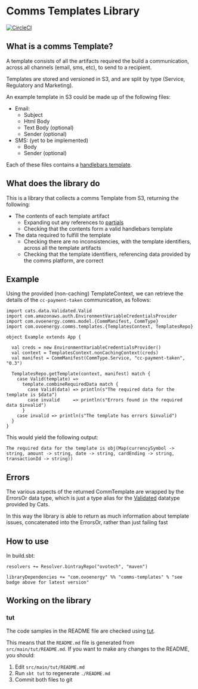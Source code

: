 # Comms Templates Library

[![CircleCI](https://circleci.com/gh/ovotech/comms-templates.svg?style=svg)](https://circleci.com/gh/ovotech/comms-templates)

## What is a comms Template?

A template consists of all the artifacts required the build a communication, across all channels (email, sms, etc), to send to a recipient.
 
Templates are stored and versioned in S3, and are split by type (Service, Regulatory and Marketing).
 
An example template in S3 could be made up of the following files:
* Email:
  * Subject
  * Html Body
  * Text Body (optional)
  * Sender (optional)
* SMS: (yet to be implemented)
  * Body
  * Sender (optional)
 
Each of these files contains a [handlebars template](http://handlebarsjs.com/expressions.html).
 
## What does the library do 

This is a library that collects a comms Template from S3, returning the following:
* The contents of each template artifact
  * Expanding out any references to [partials](http://handlebarsjs.com/partials.html)
  * Checking that the contents form a valid handlebars template
* The data required to fulfill the template 
  * Checking there are no inconsistencies, with the template identifiers, across all the template artifacts
  * Checking that the template identifiers, referencing data provided by the comms platform, are correct

## Example

Using the provided (non-caching) TemplateContext, we can retrieve the details of the `cc-payment-taken` communication, as follows:

```tut:silent
import cats.data.Validated.Valid
import com.amazonaws.auth.EnvironmentVariableCredentialsProvider
import com.ovoenergy.comms.model.{CommManifest, CommType}
import com.ovoenergy.comms.templates.{TemplatesContext, TemplatesRepo}

object Example extends App {

  val creds = new EnvironmentVariableCredentialsProvider()
  val context = TemplatesContext.nonCachingContext(creds)
  val manifest = CommManifest(CommType.Service, "cc-payment-taken", "0.3")

  TemplatesRepo.getTemplate(context, manifest) match {
    case Valid(template) =>
      template.combineRequiredData match {
        case Valid(data) => println(s"The required data for the template is $data")
        case invalid     => println(s"Errors found in the required data $invalid")
      }
    case invalid => println(s"The template has errors $invalid")
  }
}
```

This would yield the following output:

```
The required data for the template is obj(Map(currencySymbol -> string, amount -> string, date -> string, cardEnding -> string, transactionId -> string))
```

## Errors

The various aspects of the returned CommTemplate are wrapped by the ErrorsOr data type, which is just a type alias for the [Validated](http://eed3si9n.com/herding-cats/Validated.html) datatype provided by Cats. 

In this way the library is able to return as much information about template issues, concatenated into the ErrorsOr, rather than just failing fast

## How to use

In build.sbt:

```
resolvers += Resolver.bintrayRepo("ovotech", "maven")

libraryDependencies += "com.ovoenergy" %% "comms-templates" % "see badge above for latest version"
```

## Working on the library

### tut

The code samples in the README file are checked using [tut](https://github.com/tpolecat/tut).

This means that the `README.md` file is generated from `src/main/tut/README.md`. If you want to make any changes to the README, you should:

1. Edit `src/main/tut/README.md`
2. Run `sbt tut` to regenerate `./README.md`
3. Commit both files to git
